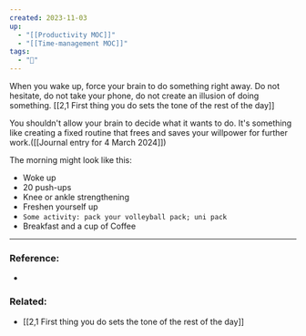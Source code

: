 ```yaml
---
created: 2023-11-03
up:
  - "[[Productivity MOC]]"
  - "[[Time-management MOC]]"
tags:
  - "🌱"
---
```

When you wake up, force your brain to do something right away. Do not hesitate, do not take your phone, do not create an illusion of doing something. [[2,1 First thing you do sets the tone of the rest of the day]]

You shouldn't allow your brain to decide what it wants to do. It's something like creating a fixed routine that frees and saves your willpower for further work.([[Journal entry for 4 March 2024]])  

The morning might look like this:
- Woke up
- 20 push-ups
- Knee or ankle strengthening
- Freshen yourself up
- `Some activity: pack your volleyball pack; uni pack`
- Breakfast and a cup of Coffee




---
### Reference:
- 

### Related:
- [[2,1 First thing you do sets the tone of the rest of the day]]